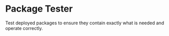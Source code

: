 # Package Tester

Test deployed packages to ensure they contain exactly what is needed and operate correctly.


